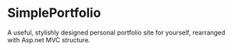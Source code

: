 # SimplePortfolio
 A useful, stylishly designed personal portfolio site for yourself, rearranged with Asp.net MVC structure.

